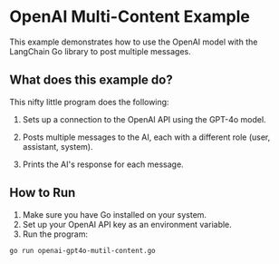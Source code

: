 # OpenAI Multi-Content Example

This example demonstrates how to use the OpenAI model with the LangChain Go library to post multiple messages.

## What does this example do?

This nifty little program does the following:

1. Sets up a connection to the OpenAI API using the GPT-4o model.

2. Posts multiple messages to the AI, each with a different role (user, assistant, system).

3. Prints the AI's response for each message.


## How to Run

1. Make sure you have Go installed on your system.
2. Set up your OpenAI API key as an environment variable.
3. Run the program:

```
go run openai-gpt4o-mutil-content.go
```